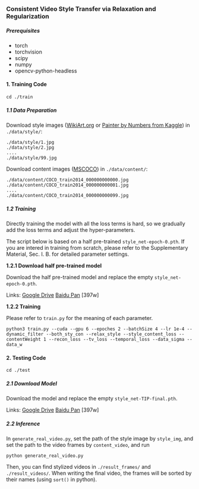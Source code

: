 ### Consistent Video Style Transfer via Relaxation and Regularization 



##### Prerequisites

* torch
* torchvision
* scipy
* numpy
* opencv-python-headless



#### 1. Training Code

```
cd ./train
```

##### 1.1 Data Preparation

Download style images ([WikiArt.org](https://www.wikiart.org/) or [Painter by Numbers from Kaggle](https://www.kaggle.com/c/painter-by-numbers)) in `./data/style/`:
```
./data/style/1.jpg
./data/style/2.jpg
....
./data/style/99.jpg 
```

Download content images ([MSCOCO](https://cocodataset.org)) in `./data/content/`:
```
./data/content/COCO_train2014_000000000000.jpg
./data/content/COCO_train2014_000000000001.jpg
....
./data/content/COCO_train2014_000000000099.jpg 
```

##### 1.2 Training

Directly training the model with all the loss terms is hard, so we gradually add the loss terms and adjust the hyper-parameters.

The script below is based on a half pre-trained `style_net-epoch-0.pth`. If you are intered in training from scratch, please refer to the Supplementary Material, Sec. I. B. for detailed parameter settings.

**1.2.1 Download half pre-trained model**

Download the half pre-trained model and replace the empty `style_net-epoch-0.pth`.

Links: [Google Drive](https://drive.google.com/drive/folders/1RSmjqZTon3QdxBUSjZ3siGIOwUc-Ycu8?usp=sharing) [Baidu Pan](https://pan.baidu.com/s/1Td30bukn2nc4zepmSDs1mA) [397w]

**1.2.2 Training**

Please refer to `train.py` for the meaning of each parameter.

```
python3 train.py --cuda --gpu 6 --epoches 2 --batchSize 4 --lr 1e-4 --dynamic_filter --both_sty_con --relax_style --style_content_loss --contentWeight 1 --recon_loss --tv_loss --temporal_loss --data_sigma --data_w
```



#### 2. Testing Code

```
cd ./test
```

##### 2.1 Download Model

Download the model and replace the empty `style_net-TIP-final.pth`.

Links: [Google Drive](https://drive.google.com/drive/folders/1RSmjqZTon3QdxBUSjZ3siGIOwUc-Ycu8?usp=sharing) [Baidu Pan](https://pan.baidu.com/s/1Td30bukn2nc4zepmSDs1mA) [397w]

##### 2.2 Inference

In `generate_real_video.py`, set the path of the style image by `style_img`, and set the path to the video frames by `content_video`, and run

```
python generate_real_video.py
```

Then, you can find stylized videos in `./result_frames/` and `./result_videos/`. When writing the final video, the frames will be sorted by their names (using  `sort()` in python).

